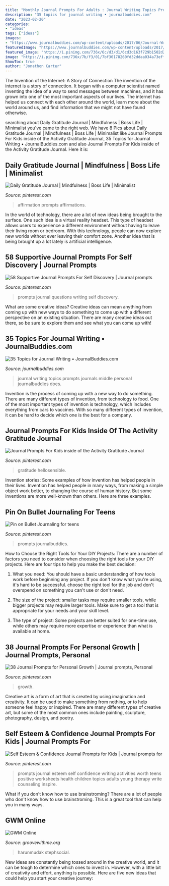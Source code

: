 ```yaml
---
title: "Monthly Journal Prompts For Adults : Journal Writing Topics Prompts Journals Middle Personal Journalbuddies Does"
description: "35 topics for journal writing • journalbuddies.com"
date: "2023-02-20"
categories:
- "ideas"
tags: ["ideas"]
images:
- "https://www.journalbuddies.com/wp-content/uploads/2017/06/Journal-Writing-Topics-Long.png"
featuredImage: "https://www.journalbuddies.com/wp-content/uploads/2017/06/Journal-Writing-Topics-Long.png"
featured_image: "https://i.pinimg.com/736x/6c/d3/d1/6cd3d163f729b1502d213579be40d7c8.jpg"
image: "https://i.pinimg.com/736x/7b/f3/01/7bf30178260fd32ddaa034a73efff93e.jpg"
ShowToc: true
author: "Jonathon Carter"
---
```



The Invention of the Internet: A Story of Connection
The invention of the internet is a story of connection. It began with a computer scientist named inventing the idea of a way to send messages between machines, and it has grown into one of the most important aspects of our lives. The internet has helped us connect with each other around the world, learn more about the world around us, and find information that we might not have found otherwise.

	

		
searching about Daily Gratitude Journal | Mindfulness | Boss Life | Minimalist you've came to the right web. We have 8 Pics about Daily Gratitude Journal | Mindfulness | Boss Life | Minimalist like Journal Prompts For Kids inside of the Activity Gratitude Journal, 35 Topics for Journal Writing • JournalBuddies.com and also Journal Prompts For Kids inside of the Activity Gratitude Journal. Here it is:
		
    
## Daily Gratitude Journal | Mindfulness | Boss Life | Minimalist

<img loading=lazy src="https://i.pinimg.com/736x/7c/58/6d/7c586dfeaa0a33b8db2dca49d4aefdcf.jpg" onerror="this.onerror=null;this.src='https://tse1.mm.bing.net/th?id=OIP.x5ORLvczk7GXf1bA2jMXxAHaLH&amp;pid=15.1';" alt="Daily Gratitude Journal | Mindfulness | Boss Life | Minimalist">

_Source: pinterest.com_

>affirmation prompts affirmations. 

	

In the world of technology, there are a lot of new ideas being brought to the surface. One such idea is a virtual reality headset. This type of headset allows users to experience a different environment without having to leave their living room or bedroom. With this technology, people can now explore new worlds without ever leaving their comfort zone. Another idea that is being brought up a lot lately is artificial intelligence.

    
## 58 Supportive Journal Prompts For Self Discovery | Journal Prompts

<img loading=lazy src="https://i.pinimg.com/736x/86/ee/d0/86eed07a2afb44e98fe1288bea74bccf.jpg" onerror="this.onerror=null;this.src='https://tse2.mm.bing.net/th?id=OIP.Ya9V-5g4VRE6qHVgnZc-3wHaSh&amp;pid=15.1';" alt="58 Supportive Journal Prompts For Self Discovery | Journal prompts">

_Source: pinterest.com_

>prompts journal questions writing self discovery. 

	

What are some creative ideas?
Creative ideas can mean anything from coming up with new ways to do something to come up with a different perspective on an existing situation. There are many creative ideas out there, so be sure to explore them and see what you can come up with!

    
## 35 Topics For Journal Writing • JournalBuddies.com

<img loading=lazy src="https://www.journalbuddies.com/wp-content/uploads/2017/06/Journal-Writing-Topics-Long.png" onerror="this.onerror=null;this.src='https://tse1.mm.bing.net/th?id=OIP.uCwJlMUWabIhkuWZ_fHahQHaUv&amp;pid=15.1';" alt="35 Topics for Journal Writing • JournalBuddies.com">

_Source: journalbuddies.com_

>journal writing topics prompts journals middle personal journalbuddies does. 

	

Invention is the process of coming up with a new way to do something. There are many different types of invention, from technology to food. One of the most important types of invention is technology, which includes everything from cars to vaccines. With so many different types of invention, it can be hard to decide which one is the best for a company.

    
## Journal Prompts For Kids Inside Of The Activity Gratitude Journal

<img loading=lazy src="https://i.pinimg.com/736x/6c/d3/d1/6cd3d163f729b1502d213579be40d7c8.jpg" onerror="this.onerror=null;this.src='https://tse1.mm.bing.net/th?id=OIP.XjUAO-IBiH4gBLWvHmNvMwHaHa&amp;pid=15.1';" alt="Journal Prompts For Kids inside of the Activity Gratitude Journal">

_Source: pinterest.com_

>gratitude hellosensible. 

	

Invention stories: Some examples of how invention has helped people in their lives.
Invention has helped people in many ways, from making a simple object work better, to changing the course of human history. But some inventions are more well-known than others. Here are three examples.

    
## Pin On Bullet Journaling For Teens

<img loading=lazy src="https://i.pinimg.com/736x/7b/f3/01/7bf30178260fd32ddaa034a73efff93e.jpg" onerror="this.onerror=null;this.src='https://tse2.mm.bing.net/th?id=OIP.EjvcrPu_MMx5Gq1UkiE7IQHaUv&amp;pid=15.1';" alt="Pin on Bullet Journaling for teens">

_Source: pinterest.com_

>prompts journalbuddies. 

	

How to Choose the Right Tools for Your DIY Projects:
There are a number of factors you need to consider when choosing the right tools for your DIY projects. Here are four tips to help you make the best decision:
1. What you need: You should have a basic understanding of how tools work before beginning any project. If you don't know what you're using, it's hard to be successful. choose the right tool for the job and don't overspend on something you can't use or don't need.

2. The size of the project: smaller tasks may require smaller tools, while bigger projects may require larger tools. Make sure to get a tool that is appropriate for your needs and your skill level.

3. The type of project: Some projects are better suited for one-time use, while others may require more expertise or experience than what is available at home.

    
## 38 Journal Prompts For Personal Growth | Journal Prompts, Personal

<img loading=lazy src="https://i.pinimg.com/736x/d5/9c/4e/d59c4ecff34c1fccda90d9f4488a99fc.jpg" onerror="this.onerror=null;this.src='https://tse2.mm.bing.net/th?id=OIP.O_UZ3_UBl2IWCdSKBGkccQHaLH&amp;pid=15.1';" alt="38 Journal Prompts for Personal Growth | Journal prompts, Personal">

_Source: pinterest.com_

>growth. 

	

Creative art is a form of art that is created by using imagination and creativity. It can be used to make something from nothing, or to help someone feel happy or inspired. There are many different types of creative art, but some of the most common ones include painting, sculpture, photography, design, and poetry.

    
## Self Esteem &amp; Confidence Journal Prompts For Kids | Journal Prompts For

<img loading=lazy src="https://i.pinimg.com/736x/0e/e8/8d/0ee88dfb48ab1a7ecc5fbf02be2bdf7c.jpg" onerror="this.onerror=null;this.src='https://tse4.mm.bing.net/th?id=OIP.rM4jDxrPmVJAfiD8SLMAYgHaUv&amp;pid=15.1';" alt="Self Esteem &amp; Confidence Journal Prompts for Kids | Journal prompts for">

_Source: pinterest.com_

>prompts journal esteem self confidence writing activities worth teens positive worksheets health children topics adults young therapy write counseling inspire. 

	

What if you don't know how to use brainstroming?
There are a lot of people who don't know how to use brainstroming. This is a great tool that can help you in many ways.

    
## GWM Online

<img loading=lazy src="https://www.groovewithme.org/uploads/4/2/6/9/42699307/862eb4aa-297d-47cc-b3a6-4bfa165eabc7_orig.png" onerror="this.onerror=null;this.src='https://tse3.mm.bing.net/th?id=OIP.73k0aaCTB4iSDVdZRJUl6gHaNk&amp;pid=15.1';" alt="GWM Online">

_Source: groovewithme.org_

>harunmudak stephsocial. 

	

New ideas are constantly being tossed around in the creative world, and it can be tough to determine which ones to invest in. However, with a little bit of creativity and effort, anything is possible. Here are five new ideas that could help you start your creative journey:  

